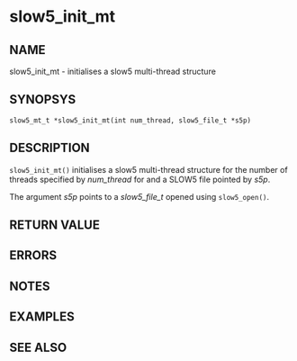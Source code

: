 # slow5_init_mt

## NAME

slow5_init_mt - initialises a slow5 multi-thread structure

## SYNOPSYS

`slow5_mt_t *slow5_init_mt(int num_thread, slow5_file_t *s5p)`

## DESCRIPTION

`slow5_init_mt()` initialises a slow5 multi-thread structure for the number of threads specified by *num_thread* for and a SLOW5 file pointed by *s5p*.

The argument *s5p* points to a *slow5_file_t* opened using `slow5_open()`.


## RETURN VALUE


## ERRORS


## NOTES


## EXAMPLES


## SEE ALSO

